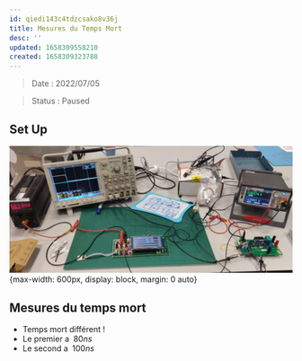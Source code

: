 ```yaml
---
id: qiedi143c4tdzcsako8v36j
title: Mesures du Temps Mort
desc: ''
updated: 1658309558210
created: 1658309323788
---
```


> Date : 2022/07/05

> Status : Paused

## Set Up

![](/assets/images/exp.MesureTempsMort.png){max-width: 600px, display: block, margin: 0 auto}

## Mesures du temps mort

- Temps mort différent !
- Le premier a $\;80ns$
- Le second a $\;100ns$